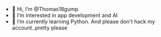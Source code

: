 - 👋 Hi, I’m @Thomas18gump
- 👀 I’m interested in app development and AI
- 🌱 I’m currently learning Python.
And please don't hack my account..pretty please 

<!---
Thomas18gump/Thomas18gump is a ✨ special ✨ repository because its `README.md` (this file) appears on your GitHub profile.
You can click the Preview link to take a look at your changes.
--->
